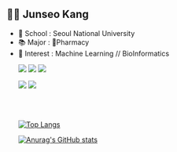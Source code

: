 ## 🧑🏻 Junseo Kang
- 🏫 School : Seoul National University &nbsp;  &nbsp; 
- 📚 Major : 🧬Pharmacy 
- 👀 Interest : Machine Learning // BioInformatics
  <!-- 💡 Currently learning : Microbiology & Experiment techniques // bio-data analysis
- 📞 Contact : junseokang@snu.ac.kr
  
<br/>

## 📚 **Stack**
<!--
Langs
-->
<a href=# ><img src="https://img.shields.io/badge/Python-3776AB?style=flat-square&logo=Python&logoColor=white"/></a>
<a href=# ><img src="https://img.shields.io/badge/C-A8B9CC?style=flat-square&logo=C&logoColor=white"/></a>
<a href=# ><img src="https://img.shields.io/badge/C++-00599C?style=flat-square&logo=cplusplus&logoColor=white"/></a>
<!--
<a href=# ><img src="https://img.shields.io/badge/Java-007396?style=flat-square&logo=Java&logoColor=white"/></a> 
<a href=# ><img src="https://img.shields.io/badge/R-276DC3?style=flat-square&logo=R&logoColor=white"/></a>
-->
<!--
Frameworks
-->
<a href=# ><img src="https://img.shields.io/badge/pandas-150458?style=flat-square&logo=pandas&logoColor=white"/></a> 
<a href=# ><img src="https://img.shields.io/badge/PyTorch-EE4C2C?style=flat-square&logo=PyTorch&logoColor=white"/></a>
<!--
<a href=# ><img src="https://img.shields.io/badge/Sklearn-F7931E?style=flat-square&logo=scikit-learn&logoColor=white"/></a> 
<a href=# ><img src="https://img.shields.io/badge/Flask-000000?style=flat-square&logo=Flask&logoColor=white"/></a>
-->
<!--
<a href=# ><img src="https://img.shields.io/badge/GraphQL-E10098?style=flat-square&logo=GraphQL&logoColor=white"/></a>

<!--
DBs

<a href=# ><img src="https://img.shields.io/badge/MySQL-4479A1?style=flat-square&logo=MySQL&logoColor=white"/></a>
<a href=# ><img src="https://img.shields.io/badge/PostgreSQL-4169E1?style=flat-square&logo=PostgreSQL&logoColor=white"/></a>
<a href=# ><img src="https://img.shields.io/badge/MongoDB-47A248?style=flat-square&logo=MongoDB&logoColor=white"/></a>
<br/>
-->
<br/>
<br/>


[![Top Langs](https://github-readme-stats-sigma-five.vercel.app/api/top-langs/?username=kangjunseo&hide=cmake,makefile&layout=compact)](https://github.com/anuraghazra/github-readme-stats) <!--jupyter%20notebook-->

[![Anurag's GitHub stats](https://github-readme-stats-sigma-five.vercel.app/api?username=kangjunseo&show_icons=true&theme=dark&hide=)](https://github.com/anuraghazra/github-readme-stats)
